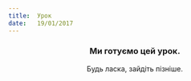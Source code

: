 ```yaml
---
title:  Урок
date:   19/01/2017
---
```


### <center>Ми готуємо цей урок.</center>
<center>Будь ласка, зайдіть пізніше.</center>